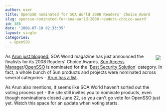 ```yaml
---
author: user
title: OpenSSO nominated for SOA World 2008 Readers' Choice Award
slug: opensso-nominated-for-soa-world-2008-readers-choice-award
id: 386
date: '2008-07-10 02:33:35'
layout: single
categories:
  - OpenSSO
---
```


<span style="margin: 5px; float: right;">[![](http://www2.sys-con.com/java/readerschoice2004/SOAWorld-2008RCAlogo.jpg) ](http://soa.sys-con.com/general/rcvote.htm)</span> 

As [Arun just blogged](http://blogs.sun.com/arungupta/entry/glassfish_family_in_readers_choice), SOA World magazine has just announced the finalists for its 2008 Readers' Choice Awards. [Sun Access Manager](http://www.sun.com/software/products/access_mgr/index.jsp)/[OpenSSO](http://opensso.org/) is nominated for the '[Best Security Solution](http://www2.sys-con.com/java/readerschoice2004/2006open.cfm?rctype=readerschoicesoa2007&BType=Best%20Security%20Solution)' category. In fact, a whole bunch of Sun products and projects were nominated across several categories - [Arun has a list](http://blogs.sun.com/arungupta/entry/glassfish_family_in_readers_choice).

As Arun also mentions, it seems like SOA World haven't sorted out the voting process yet - the site still invites you to nominate products, even though nominations closed June 22, so you can't go vote for OpenSSO just yet. Watch this space for an update when voting starts.